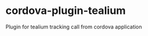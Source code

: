 cordova-plugin-tealium
======================

Plugin for tealium tracking call from cordova application

